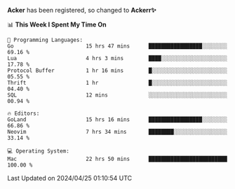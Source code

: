 **Acker** has been registered, so changed to **Ackerr✨**

<!--START_SECTION:waka-->
📊 **This Week I Spent My Time On** 

```text
💬 Programming Languages: 
Go                       15 hrs 47 mins      █████████████████░░░░░░░░   69.16 % 
Lua                      4 hrs 3 mins        ████░░░░░░░░░░░░░░░░░░░░░   17.78 % 
Protocol Buffer          1 hr 16 mins        █░░░░░░░░░░░░░░░░░░░░░░░░   05.55 % 
Thrift                   1 hr                █░░░░░░░░░░░░░░░░░░░░░░░░   04.40 % 
SQL                      12 mins             ░░░░░░░░░░░░░░░░░░░░░░░░░   00.94 % 

🔥 Editors: 
GoLand                   15 hrs 16 mins      █████████████████░░░░░░░░   66.86 % 
Neovim                   7 hrs 34 mins       ████████░░░░░░░░░░░░░░░░░   33.14 % 

💻 Operating System: 
Mac                      22 hrs 50 mins      █████████████████████████   100.00 % 
```


 Last Updated on 2024/04/25 01:10:54 UTC
<!--END_SECTION:waka-->
